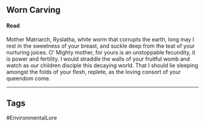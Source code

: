 ## Worn Carving
#### Read
Mother Matriarch, Ryslatha, white worm that corrupts the earth, long may I rest in the sweetness of your breast, and suckle deep from the teat of your nurturing juices. O' Mighty mother, for yours is an unstoppable fecundity, it is power and fertility. I would straddle the walls of your fruitful womb and watch as our children disciple this decaying world. That I should lie sleeping amongst the folds of your flesh, replete, as the loving consort of your queendom come.

---
## Tags
#EnvironmentalLore
